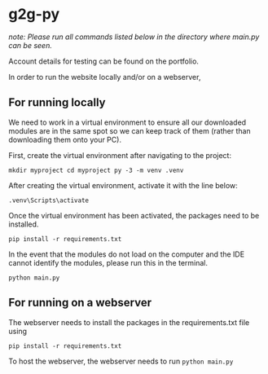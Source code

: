 # g2g-py
*note: Please run all commands listed below in the directory where main.py can be seen.*

Account details for testing can be found on the portfolio.

In order to run the website locally and/or on a webserver,


## For running locally

We need to work in a virtual environment to ensure all our downloaded modules are in the same spot so we can keep track of them (rather than downloading them onto your PC).

First, create the virtual environment after navigating to the project:

`
mkdir myproject
cd myproject
py -3 -m venv .venv
`

After  creating the virtual environment, activate it with the line below:

`
.venv\Scripts\activate
`

Once the virtual environment has been activated, the packages need to be installed.

`
pip install -r requirements.txt
`

In the event that the modules do not load on the computer and the IDE cannot identify the modules, please run this in the terminal.

`
python main.py
`

## For running on a webserver

The webserver needs to install the packages in the requirements.txt file using 

`
pip install -r requirements.txt
`

To host the webserver, the webserver needs to run
`
python main.py
`


